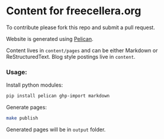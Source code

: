 # Content for freecellera.org

To contribute please fork this repo and submit a pull request.

Website is generated using [Pelican](http://docs.getpelican.com/en/3.5.0/).

Content lives in `content/pages` and can be either Markdown or
ReStructuredText.  Blog style postings live in `content`.

### Usage:

Install python modules:
```bash
pip install pelican ghp-import markdown
```

Generate pages:
```bash
make publish
```

Generated pages will be in `output` folder.
